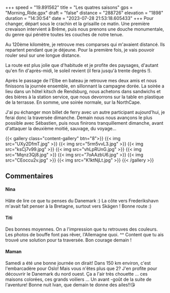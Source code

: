 +++
speed = "19.891562"
title = "Les quatres saisons"
gps = "Morning_Ride.gpx"
draft = "false"
distance = "288726"
elevation = "1898"
duration = "14:30:54"
date = "2023-07-28 21:53:18.605433"
+++
Pour changer, départ sous le crachin et la grisaille ce matin. Une première crevaison intervient à Brême, puis nous prenons une douche monumentale, du genre qui pénètre toutes les couches de notre tenue.

Au 120ème kilomètre, je retrouve mes comparses qui m'avaient distancé. Ils repartent pendant que je déjeune.
Pour la première fois, je vais pouvoir rouler seul sur une longue distance. 

La route est plus jolie que d'habitude et je profite des paysages, d'autant qu'en fin d'après-midi, le soleil revient (il fera jusqu'à trente degrés !). 

Après le passage de l'Elbe en bateau je retrouve mes deux amis et nous finissons la journée ensemble, en sillonnant la campagne dorée. La soirée a lieu dans un hôtel kitsch de Rendsburg, nous achetons dans sandwichs et des bières à la station service, que nous devorrons sur la table en plastique de la terrasse. En somme, une soirée normale, sur la NorthCape.

J'ai pu échanger mon billet de ferry avec un autre participant aujourd'hui, je ferai donc la traversée dimanche. Demain nous nous avançons le plus possible avec Sébastien, puis nous finirons tranquillement dimanche, avant d'attaquer la deuxième moitié, sauvage, du voyage...

{{< gallery class="content-gallery" btn="8">}}
{{< img src="UXy2DfmT.jpg" >}}
{{< img src="5rm5vvL3.jpg" >}}
{{< img src="ksCj7v99.jpg" >}}
{{< img src="vhLpRUnG.jpg" >}}
{{< img src="Mqnz3Qj8.jpg" >}}
{{< img src="7oAAzbU6.jpg" >}}
{{< img src="CEoccu2v.jpg" >}}
{{< img src="K1ktNjLt.jpg" >}}
{{< /gallery >}}

## Commentaires
#### Nina
Hâte de lire ce que tu penses du Danemark :) La côte vers Frederikshavn m'avait fait penser à la Bretagne, surtout vers Skägen !
Bonne route :)
#### Titi
Des bonnes moyennes. On a l'impression que tu retrouves des couleurs. Les photos de bouffe font pas rêver, l'Allemagne quoi. ^^
Content que tu ais trouvé une solution pour ta traversée. 
Bon  courage demain !
#### Maman
Samedi a été une bonne journée on dirait!
Dans 150 km environ, c'est l'embarcadère pour Oslo! Mais vous n'êtes plus que 2?
J'en profite pour découvrir le Danemark du nord ouest. Ça a l'air très chouette ...  ces maisons colorées, ces grands voiliers ... 
Un avant -goût de la suite de l'aventure!
Bonne nuit Ivan, que demain te donne des ailes!!😘
